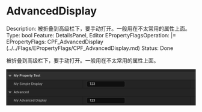 # AdvancedDisplay

Description: 被折叠到高级栏下，要手动打开。一般用在不太常用的属性上面。
Type: bool
Feature: DetailsPanel, Editor
EPropertyFlagsOperation: |=
EPropertyFlags: CPF_AdvancedDisplay (../../Flags/EPropertyFlags/CPF_AdvancedDisplay.md)
Status: Done

被折叠到高级栏下，要手动打开。一般用在不太常用的属性上面。

![Untitled](AdvancedDisplay/Untitled.png)